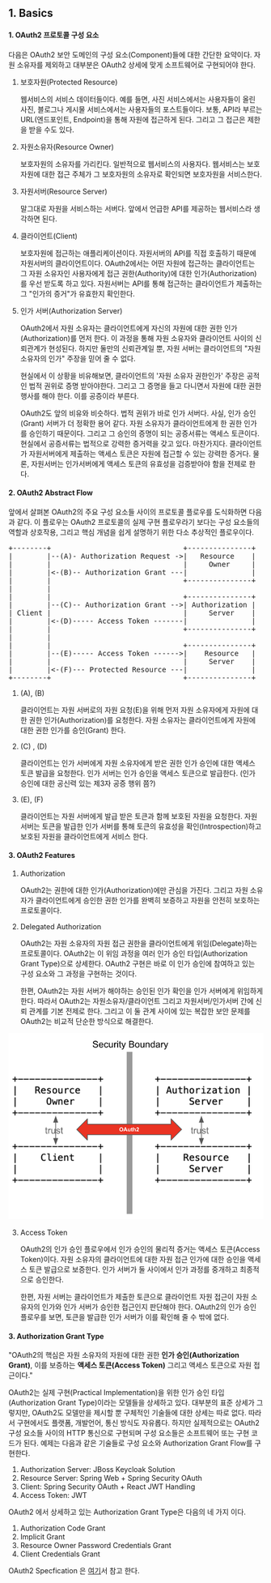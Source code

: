 ## 1. Basics

#### 1. OAuth2 프로토콜 구성 요소
다음은 OAuth2 보안 도메인의 구성 요소(Component)들에 대한 간단한 요약이다. 자원 소유자를 제외하고 대부분은 OAuth2 상세에 맞게 소프트웨어로 구현되어야 한다.  

1. 보호자원(Protected Resource)
	<p>
	웹서비스의 서비스 데이터들이다. 예를 들면, 사진 서비스에서는 사용자들이 올린 사진, 블로그나 게시물 서비스에서는 사용자들의 포스트들이다.
        보통, API라 부르는 URL(엔드포인트, Endpoint)을 통해 자원에 접근하게 된다. 그리고 그 접근은 제한을 받을 수도 있다. 
	</p>

2. 자원소유자(Resource Owner)
	<p>
	보호자원의 소유자를 가리킨다. 일반적으로 웹서비스의 사용자다. 웹서비스는 보호자원에 대한 접근 주체가 그 보호자원의 소유자로 확인되면 보호자원을 서비스한다. 
	</p>

3. 자원서버(Resource Server) 
	<p>
	말그대로 자원을 서비스하는 서버다. 앞에서 언급한 API를 제공하는 웹서비스라 생각하면 된다.
	</p>

4. 클라이언트(Client) 
	<p>
	보호자원에 접근하는 애플리케이션이다. 자원서버의 API를 직접 호출하기 때문에 자원서버의 클라이언트이다.
        OAuth2에서는 어떤 자원에 접근하는 클라이언트는 그 자원 소유자인 사용자에게 접근 권한(Authority)에 대한 인가(Authorization)를 우선 받도록 하고 있다.
	자원서버는 API를 통해 접근하는 클라이언트가 제출하는 그 "인가의 증거"가 유효한지 확인한다.
	</p>

5. 인가 서버(Authorization Server)
	<p>
	OAuth2에서 자원 소유자는 클라이언트에게 자신의 자원에 대한 권한 인가(Authorization)를 먼저 한다. 이 과정을 통해 자원 소유자와 클라이언트 사이의 신뢰관계가 현성된다. 하지만 둘만의 신뢰관계일 뿐, 자원 서버는 클라이언트의 "자원 소유자의 인가" 주장을 믿어 줄 수 없다.  
	</p>
	<p>
	현실에서 이 상황을 비유해보면, 클라이언트의 '자원 소유자 권한인가' 주장은 공적인 법적 권위로 증명 받아야한다. 그리고 그 증명을 들고 다니면서 자원에 대한 권한 행사를 해야 한다. 이를 공증이라 부른다. 
	</p>
	<p>
	OAuth2도 앞의 비유와 비슷하다. 법적 권위가 바로 인가 서버다. 사실, 인가 승인(Grant) 서버가 더 정확한 용어 같다. 자원 소유자가 클라이언트에게 한 권한 인가를 승인하기 때문이다. 그리고 그 승인의 증명이 되는 공증서류는 액세스 토큰이다.
        현실에서 공증서류는 법적으로 강력한 증거력을 갖고 있다. 마찬가지다. 클라이언트가 자원서버에게 제출하는 액세스 토큰은 자원에 접근할 수 있는 강력한 증거다. 물론, 자원서버는 인가서버에게 액세스 토큰의 유효성을 검증받아야 함을 전제로 한다.  
	</p>


#### 2. OAuth2 Abstract Flow
앞에서 살펴본 OAuth2의 주요 구성 요소들 사이의 프로토콜 플로우를 도식화하면 다음과 같다. 이 플로우는 OAuth2 프로토콜의 실제 구현 플로우라기 보다는 구성 요소들의 역할과 상호작용, 그리고 핵심 개념을 쉽게 설명하기 위한 다소 추상적인 플로우이다.

<pre>
+--------+                               +---------------+
|        |--(A)- Authorization Request -&gt;|   Resource    |
|        |                               |     Owner     |
|        |&lt;-(B)-- Authorization Grant ---|               |
|        |                               +---------------+
|        |
|        |                               +---------------+
|        |--(C)-- Authorization Grant --&gt;| Authorization |
| Client |                               |     Server    |
|        |&lt;-(D)----- Access Token -------|               |
|        |                               +---------------+
|        |
|        |                               +---------------+
|        |--(E)----- Access Token ------&gt;|    Resource   |
|        |                               |     Server    |
|        |&lt;-(F)--- Protected Resource ---|               |
+--------+                               +---------------+
</pre>

1. (A), (B)
	<p>
	클라이언트는 자원 서버로의 자원 요청(E)을 위해 먼저 자원 소유자에게 자원에 대한 권한 인가(Authorization)를 요청한다. 자원 소유자는 클라이언트에게 자원에 대한 권한 인가를 승인(Grant) 한다. 
	</p>

2. (C) , (D)	
	<p>
	클라이언트는 인가 서버에게 자원 소유자에게 받은 권한 인가 승인에 대한 액세스 토큰 발급을 요청한다. 인가 서버는 인가 승인을 액세스 토큰으로 발급한다. (인가 승인에 대한 공신력 있는 제3자 공증 행위 쯤?)
	</p>

3. (E), (F) 	
	<p>
	클라이언트는 자원 서버에게  발급 받은 토큰과 함께 보호된 자원을 요청한다.  자원 서버는 토큰을 발급한 인가 서버를 통해 토큰의 유효성을 확인(Introspection)하고 보호된 자원을 클라이언트에게 서비스 한다. 
	</p>

#### 3. OAuth2 Features
1. Authorization
	<p>
	OAuth2는 권한에 대한 인가(Authorization)에만 관심을 가진다. 그리고 자원 소유자가 클라이언트에게 승인한 권한 인가를 완벽히 보증하고 자원을 안전히 보호하는 프로토콜이다.
	</p>
	
2.  Delegated Authorization
	<p>
	OAuth2는 자원 소유자의 자원 접근 권한을 클라이언트에게 위임(Delegate)하는 프로토콜이다. OAuth2는 이 위임 과정을 여러 인가 승인 타입(Authorization Grant Type)으로 상세한다. OAuth2 구현은 바로 이 인가 승인에 참여하고 있는 구성 요소와 그 과정을 구현하는 것이다.   
	</p>
	<p>
	한편, OAuth2는 자원 서버가 해야하는 승인된 인가 확인을 인가 서버에게 위임하게 한다.  따라서 OAuth2는 자원소유자/클라이언트 그리고 자원서버/인가서버 간에 신뢰 관계를 기본 전제로 한다. 그리고 이 둘 관계 사이에 있는 복잡한 보안 문제를 OAuth2는 비교적 단순한 방식으로 해결한다.  
	</p>
	
![ee54f18db323688692361c6dfa60b9f5.png](./_resources/ee54f18db323688692361c6dfa60b9f5.png)
	
3. Access Token
	<p>
	OAuth2의 인가 승인 플로우에서 인가 승인의 물리적 증거는 액세스 토큰(Access Token)이다. 자원 소유자의 클라이언트에 대한 자원 접근 인가에 대한 승인을 액세스 토큰 발급으로 보증한다. 인가 서버가 둘 사이에서 인가 과정를 중개하고 최종적으로 승인한다. 
	</p>
	<p>
	한편, 자원 서버는 클라이언트가 제출한 토큰으로 클라이언트 자원 접근이 자원 소유자의 인가와 인가 서버가 승인한 접근인지 판단해야 한다. OAuth2의 인가 승인 플로우를 보면, 토큰을 발급한 인가 서버가 이를 확인해 줄 수 밖에 없다.
	</p>

#### 3. Authorization Grant Type 
"OAuth2의 핵심은 자원 소유자의 자원에 대한 권한 <strong>인가 승인(Authorization Grant)</strong>, 이를 보증하는 <strong>액세스 토큰(Access Token)</strong> 그리고 액세스 토큰으로 자원 접근이다." 

OAuth2는 실제 구현(Practical Implementation)을 위한 인가 승인 타입(Authorization Grant Type)이라는 모델들을 상세하고 있다. 대부분의 표준 상세가 그렇지만, OAuth2도 모델만을 제시할 뿐 구체적인 기술들에 대한 상세는 따로 없다. 따라서 구현에서도 플랫폼, 개발언어, 통신 방식도 자유롭다. 하지만 실제적으로는 OAuth2 구성 요소들 사이의 HTTP 통신으로 구현되며 구성 요소들은 소프트웨어 또는 구현 코드가 된다. 예제는 다음과 같은 기술들로 구성 요소와  Authorization Grant Flow를 구현한다.

1. Authorization Server: JBoss Keycloak Solution
1. Resource Server: Spring Web + Spring Security OAuth
2. Client: Spring Security OAuth + React JWT Handling 
3. Access Token: JWT

OAuth2 에서 상세하고 있는 Authorization Grant Type은 다음의 네 가지 이다.
1. Authorization Code Grant
2. Implicit Grant
3. Resource Owner Password Credentials Grant
4. Client Credentials Grant

OAuth2 Specfication 은 [여기](https://datatracker.ietf.org/doc/html/rfc6749)서 참고 한다.